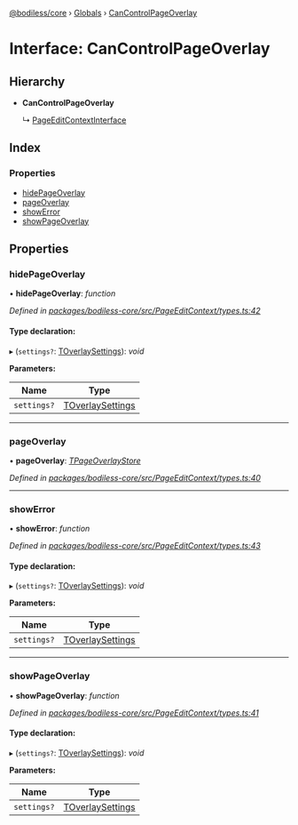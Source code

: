 [@bodiless/core](../README.md) › [Globals](../globals.md) › [CanControlPageOverlay](cancontrolpageoverlay.md)

# Interface: CanControlPageOverlay

## Hierarchy

* **CanControlPageOverlay**

  ↳ [PageEditContextInterface](pageeditcontextinterface.md)

## Index

### Properties

* [hidePageOverlay](cancontrolpageoverlay.md#hidepageoverlay)
* [pageOverlay](cancontrolpageoverlay.md#pageoverlay)
* [showError](cancontrolpageoverlay.md#showerror)
* [showPageOverlay](cancontrolpageoverlay.md#showpageoverlay)

## Properties

###  hidePageOverlay

• **hidePageOverlay**: *function*

*Defined in [packages/bodiless-core/src/PageEditContext/types.ts:42](https://github.com/johnsonandjohnson/Bodiless-JS/blob/8cd195f/packages/bodiless-core/src/PageEditContext/types.ts#L42)*

#### Type declaration:

▸ (`settings?`: [TOverlaySettings](../globals.md#toverlaysettings)): *void*

**Parameters:**

Name | Type |
------ | ------ |
`settings?` | [TOverlaySettings](../globals.md#toverlaysettings) |

___

###  pageOverlay

• **pageOverlay**: *[TPageOverlayStore](../globals.md#tpageoverlaystore)*

*Defined in [packages/bodiless-core/src/PageEditContext/types.ts:40](https://github.com/johnsonandjohnson/Bodiless-JS/blob/8cd195f/packages/bodiless-core/src/PageEditContext/types.ts#L40)*

___

###  showError

• **showError**: *function*

*Defined in [packages/bodiless-core/src/PageEditContext/types.ts:43](https://github.com/johnsonandjohnson/Bodiless-JS/blob/8cd195f/packages/bodiless-core/src/PageEditContext/types.ts#L43)*

#### Type declaration:

▸ (`settings?`: [TOverlaySettings](../globals.md#toverlaysettings)): *void*

**Parameters:**

Name | Type |
------ | ------ |
`settings?` | [TOverlaySettings](../globals.md#toverlaysettings) |

___

###  showPageOverlay

• **showPageOverlay**: *function*

*Defined in [packages/bodiless-core/src/PageEditContext/types.ts:41](https://github.com/johnsonandjohnson/Bodiless-JS/blob/8cd195f/packages/bodiless-core/src/PageEditContext/types.ts#L41)*

#### Type declaration:

▸ (`settings?`: [TOverlaySettings](../globals.md#toverlaysettings)): *void*

**Parameters:**

Name | Type |
------ | ------ |
`settings?` | [TOverlaySettings](../globals.md#toverlaysettings) |
